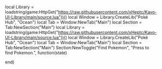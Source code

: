 local Library = loadstring(game:HttpGet("https://raw.githubusercontent.com/xHeptc/Kavo-UI-Library/main/source.lua"))()
local Window = Library.CreateLib("Poké Hub", "Ocean")
local Tab = Window:NewTab("Main")
local Section = Tab:NewSection("Main")
local Library = loadstring(game:HttpGet("https://raw.githubusercontent.com/xHeptc/Kavo-UI-Library/main/source.lua"))()
local Window = Library.CreateLib("Poké Hub", "Ocean")
local Tab = Window:NewTab("Main")
local Section = Tab:NewSection("Main")
Section:NewToggle("Find Pokemon", "Press to find Pokemon.", function(state)

end)
